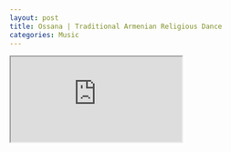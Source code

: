 ```yaml
---
layout: post
title: Ossana | Traditional Armenian Religious Dance
categories: Music
---
```


<div class="video-container">
  <iframe class="embed-responsive-item" src="https://www.youtube.com/embed/WTAieEYFy60"></iframe>
</div>